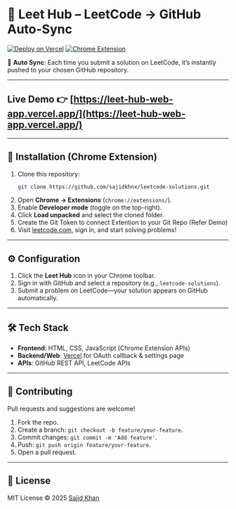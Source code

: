 # 🧩 Leet Hub – LeetCode → GitHub Auto-Sync
[![Deploy on Vercel](https://img.shields.io/badge/Deployed%20on-Vercel-black?logo=vercel)](https://leet-hub-web-app.vercel.app/)
[![Chrome Extension](https://img.shields.io/badge/Chrome-Extension-blue?logo=google-chrome)](#installation)

🚀 **Auto Sync**: Each time you submit a solution on LeetCode, it’s instantly pushed to your chosen GitHub repository.

---

## Live Demo 👉 **[https://leet-hub-web-app.vercel.app/](https://leet-hub-web-app.vercel.app/)**

---

## 🔧 Installation (Chrome Extension)
1. Clone this repository:
   ```bash
   git clone https://github.com/sajidkhnx/leetcode-solutions.git
   ```
2. Open **Chrome → Extensions** (`chrome://extensions/`).
3. Enable **Developer mode** (toggle on the top-right).
4. Click **Load unpacked** and select the cloned folder.
5. Create the Git Token to connect Extention to your Git Repo (Refer Demo)
6. Visit [leetcode.com](https://leetcode.com/), sign in, and start solving problems!

---

## ⚙️ Configuration
1. Click the **Leet Hub** icon in your Chrome toolbar.
2. Sign in with GitHub and select a repository (e.g., `leetcode-solutions`).
3. Submit a problem on LeetCode—your solution appears on GitHub automatically.

---

## 🛠️ Tech Stack
- **Frontend**: HTML, CSS, JavaScript (Chrome Extension APIs)
- **Backend/Web**: [Vercel](https://vercel.com/) for OAuth callback & settings page
- **APIs**: GitHub REST API, LeetCode APIs

---

## 🤝 Contributing
Pull requests and suggestions are welcome!

1. Fork the repo.
2. Create a branch: `git checkout -b feature/your-feature`.
3. Commit changes: `git commit -m 'Add feature'`.
4. Push: `git push origin feature/your-feature`.
5. Open a pull request.

---

## 📜 License
MIT License © 2025 [Sajid Khan](https://github.com/sajidkhnx)
